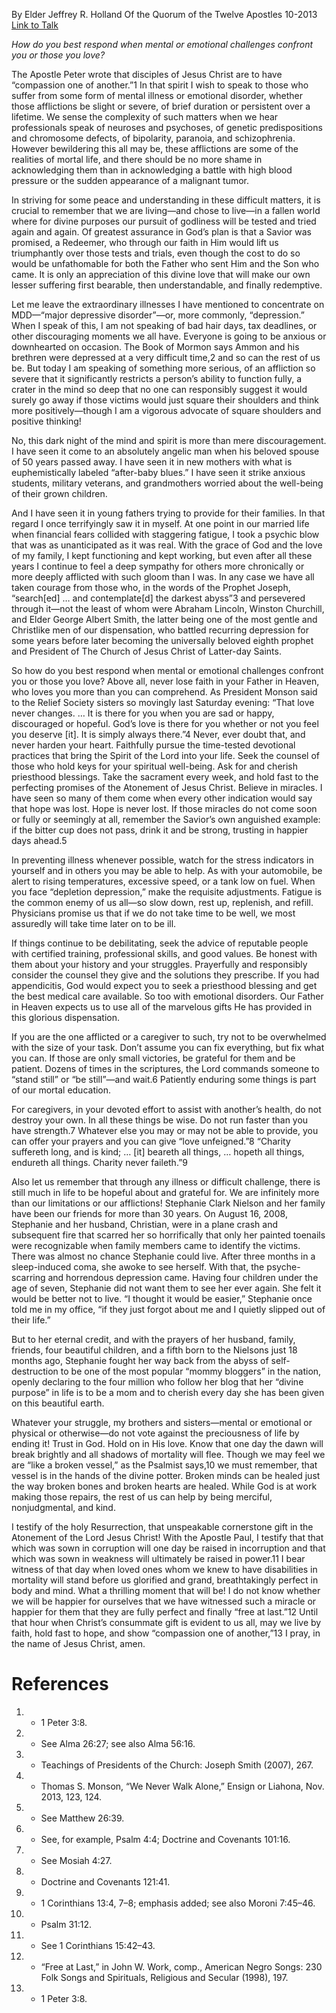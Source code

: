 By Elder Jeffrey R. Holland
Of the Quorum of the Twelve Apostles
10-2013
[Link to Talk](https://www.churchofjesuschrist.org/study/general-conference/2013/10/like-a-broken-vessel?lang=eng)

_How do you best respond when mental or emotional challenges confront you or those you love?_

The Apostle Peter wrote that disciples of Jesus Christ are to have “compassion one of another.”1 In that spirit I wish to speak to those who suffer from some form of mental illness or emotional disorder, whether those afflictions be slight or severe, of brief duration or persistent over a lifetime. We sense the complexity of such matters when we hear professionals speak of neuroses and psychoses, of genetic predispositions and chromosome defects, of bipolarity, paranoia, and schizophrenia. However bewildering this all may be, these afflictions are some of the realities of mortal life, and there should be no more shame in acknowledging them than in acknowledging a battle with high blood pressure or the sudden appearance of a malignant tumor.

In striving for some peace and understanding in these difficult matters, it is crucial to remember that we are living—and chose to live—in a fallen world where for divine purposes our pursuit of godliness will be tested and tried again and again. Of greatest assurance in God’s plan is that a Savior was promised, a Redeemer, who through our faith in Him would lift us triumphantly over those tests and trials, even though the cost to do so would be unfathomable for both the Father who sent Him and the Son who came. It is only an appreciation of this divine love that will make our own lesser suffering first bearable, then understandable, and finally redemptive.

Let me leave the extraordinary illnesses I have mentioned to concentrate on MDD—“major depressive disorder”—or, more commonly, “depression.” When I speak of this, I am not speaking of bad hair days, tax deadlines, or other discouraging moments we all have. Everyone is going to be anxious or downhearted on occasion. The Book of Mormon says Ammon and his brethren were depressed at a very difficult time,2 and so can the rest of us be. But today I am speaking of something more serious, of an affliction so severe that it significantly restricts a person’s ability to function fully, a crater in the mind so deep that no one can responsibly suggest it would surely go away if those victims would just square their shoulders and think more positively—though I am a vigorous advocate of square shoulders and positive thinking!

No, this dark night of the mind and spirit is more than mere discouragement. I have seen it come to an absolutely angelic man when his beloved spouse of 50 years passed away. I have seen it in new mothers with what is euphemistically labeled “after-baby blues.” I have seen it strike anxious students, military veterans, and grandmothers worried about the well-being of their grown children.

And I have seen it in young fathers trying to provide for their families. In that regard I once terrifyingly saw it in myself. At one point in our married life when financial fears collided with staggering fatigue, I took a psychic blow that was as unanticipated as it was real. With the grace of God and the love of my family, I kept functioning and kept working, but even after all these years I continue to feel a deep sympathy for others more chronically or more deeply afflicted with such gloom than I was. In any case we have all taken courage from those who, in the words of the Prophet Joseph, “search[ed] … and contemplate[d] the darkest abyss”3 and persevered through it—not the least of whom were Abraham Lincoln, Winston Churchill, and Elder George Albert Smith, the latter being one of the most gentle and Christlike men of our dispensation, who battled recurring depression for some years before later becoming the universally beloved eighth prophet and President of The Church of Jesus Christ of Latter-day Saints.

So how do you best respond when mental or emotional challenges confront you or those you love? Above all, never lose faith in your Father in Heaven, who loves you more than you can comprehend. As President Monson said to the Relief Society sisters so movingly last Saturday evening: “That love never changes. … It is there for you when you are sad or happy, discouraged or hopeful. God’s love is there for you whether or not you feel you deserve [it]. It is simply always there.”4 Never, ever doubt that, and never harden your heart. Faithfully pursue the time-tested devotional practices that bring the Spirit of the Lord into your life. Seek the counsel of those who hold keys for your spiritual well-being. Ask for and cherish priesthood blessings. Take the sacrament every week, and hold fast to the perfecting promises of the Atonement of Jesus Christ. Believe in miracles. I have seen so many of them come when every other indication would say that hope was lost. Hope is never lost. If those miracles do not come soon or fully or seemingly at all, remember the Savior’s own anguished example: if the bitter cup does not pass, drink it and be strong, trusting in happier days ahead.5

In preventing illness whenever possible, watch for the stress indicators in yourself and in others you may be able to help. As with your automobile, be alert to rising temperatures, excessive speed, or a tank low on fuel. When you face “depletion depression,” make the requisite adjustments. Fatigue is the common enemy of us all—so slow down, rest up, replenish, and refill. Physicians promise us that if we do not take time to be well, we most assuredly will take time later on to be ill.

If things continue to be debilitating, seek the advice of reputable people with certified training, professional skills, and good values. Be honest with them about your history and your struggles. Prayerfully and responsibly consider the counsel they give and the solutions they prescribe. If you had appendicitis, God would expect you to seek a priesthood blessing and get the best medical care available. So too with emotional disorders. Our Father in Heaven expects us to use all of the marvelous gifts He has provided in this glorious dispensation.

If you are the one afflicted or a caregiver to such, try not to be overwhelmed with the size of your task. Don’t assume you can fix everything, but fix what you can. If those are only small victories, be grateful for them and be patient. Dozens of times in the scriptures, the Lord commands someone to “stand still” or “be still”—and wait.6 Patiently enduring some things is part of our mortal education.

For caregivers, in your devoted effort to assist with another’s health, do not destroy your own. In all these things be wise. Do not run faster than you have strength.7 Whatever else you may or may not be able to provide, you can offer your prayers and you can give “love unfeigned.”8 “Charity suffereth long, and is kind; … [it] beareth all things, … hopeth all things, endureth all things. Charity never faileth.”9

Also let us remember that through any illness or difficult challenge, there is still much in life to be hopeful about and grateful for. We are infinitely more than our limitations or our afflictions! Stephanie Clark Nielson and her family have been our friends for more than 30 years. On August 16, 2008, Stephanie and her husband, Christian, were in a plane crash and subsequent fire that scarred her so horrifically that only her painted toenails were recognizable when family members came to identify the victims. There was almost no chance Stephanie could live. After three months in a sleep-induced coma, she awoke to see herself. With that, the psyche-scarring and horrendous depression came. Having four children under the age of seven, Stephanie did not want them to see her ever again. She felt it would be better not to live. “I thought it would be easier,” Stephanie once told me in my office, “if they just forgot about me and I quietly slipped out of their life.”

But to her eternal credit, and with the prayers of her husband, family, friends, four beautiful children, and a fifth born to the Nielsons just 18 months ago, Stephanie fought her way back from the abyss of self-destruction to be one of the most popular “mommy bloggers” in the nation, openly declaring to the four million who follow her blog that her “divine purpose” in life is to be a mom and to cherish every day she has been given on this beautiful earth.

Whatever your struggle, my brothers and sisters—mental or emotional or physical or otherwise—do not vote against the preciousness of life by ending it! Trust in God. Hold on in His love. Know that one day the dawn will break brightly and all shadows of mortality will flee. Though we may feel we are “like a broken vessel,” as the Psalmist says,10 we must remember, that vessel is in the hands of the divine potter. Broken minds can be healed just the way broken bones and broken hearts are healed. While God is at work making those repairs, the rest of us can help by being merciful, nonjudgmental, and kind.

I testify of the holy Resurrection, that unspeakable cornerstone gift in the Atonement of the Lord Jesus Christ! With the Apostle Paul, I testify that that which was sown in corruption will one day be raised in incorruption and that which was sown in weakness will ultimately be raised in power.11 I bear witness of that day when loved ones whom we knew to have disabilities in mortality will stand before us glorified and grand, breathtakingly perfect in body and mind. What a thrilling moment that will be! I do not know whether we will be happier for ourselves that we have witnessed such a miracle or happier for them that they are fully perfect and finally “free at last.”12 Until that hour when Christ’s consummate gift is evident to us all, may we live by faith, hold fast to hope, and show “compassion one of another,”13 I pray, in the name of Jesus Christ, amen.

# References
1. - 1 Peter 3:8.
2. - See Alma 26:27; see also Alma 56:16.
3. - Teachings of Presidents of the Church: Joseph Smith (2007), 267.
4. - Thomas S. Monson, “We Never Walk Alone,” Ensign or Liahona, Nov. 2013, 123, 124.
5. - See Matthew 26:39.
6. - See, for example, Psalm 4:4; Doctrine and Covenants 101:16.
7. - See Mosiah 4:27.
8. - Doctrine and Covenants 121:41.
9. - 1 Corinthians 13:4, 7–8; emphasis added; see also Moroni 7:45–46.
10. - Psalm 31:12.
11. - See 1 Corinthians 15:42–43.
12. - “Free at Last,” in John W. Work, comp., American Negro Songs: 230 Folk Songs and Spirituals, Religious and Secular (1998), 197.
13. - 1 Peter 3:8.